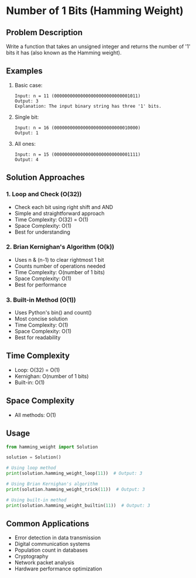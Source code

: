 # Number of 1 Bits (Hamming Weight)

## Problem Description
Write a function that takes an unsigned integer and returns the number of '1' bits it has (also known as the Hamming weight).

## Examples
1. Basic case:
   ```
   Input: n = 11 (00000000000000000000000000001011)
   Output: 3
   Explanation: The input binary string has three '1' bits.
   ```

2. Single bit:
   ```
   Input: n = 16 (00000000000000000000000000010000)
   Output: 1
   ```

3. All ones:
   ```
   Input: n = 15 (00000000000000000000000000001111)
   Output: 4
   ```

## Solution Approaches

### 1. Loop and Check (O(32))
- Check each bit using right shift and AND
- Simple and straightforward approach
- Time Complexity: O(32) = O(1)
- Space Complexity: O(1)
- Best for understanding

### 2. Brian Kernighan's Algorithm (O(k))
- Uses n & (n-1) to clear rightmost 1 bit
- Counts number of operations needed
- Time Complexity: O(number of 1 bits)
- Space Complexity: O(1)
- Best for performance

### 3. Built-in Method (O(1))
- Uses Python's bin() and count()
- Most concise solution
- Time Complexity: O(1)
- Space Complexity: O(1)
- Best for readability

## Time Complexity
- Loop: O(32) = O(1)
- Kernighan: O(number of 1 bits)
- Built-in: O(1)

## Space Complexity
- All methods: O(1)

## Usage
```python
from hamming_weight import Solution

solution = Solution()

# Using loop method
print(solution.hamming_weight_loop(11))  # Output: 3

# Using Brian Kernighan's algorithm
print(solution.hamming_weight_trick(11))  # Output: 3

# Using built-in method
print(solution.hamming_weight_builtin(11))  # Output: 3
```

## Common Applications
- Error detection in data transmission
- Digital communication systems
- Population count in databases
- Cryptography
- Network packet analysis
- Hardware performance optimization 